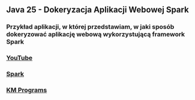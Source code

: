 ## Java 25 - Dokeryzacja Aplikacji Webowej Spark

### Przykład aplikacji, w której przedstawiam, w jaki sposób dokeryzować aplikację webową wykorzystującą framework Spark

### [YouTube]()
### [Spark](http://sparkjava.com/)
### [KM Programs](https://km-programs.pl/)
